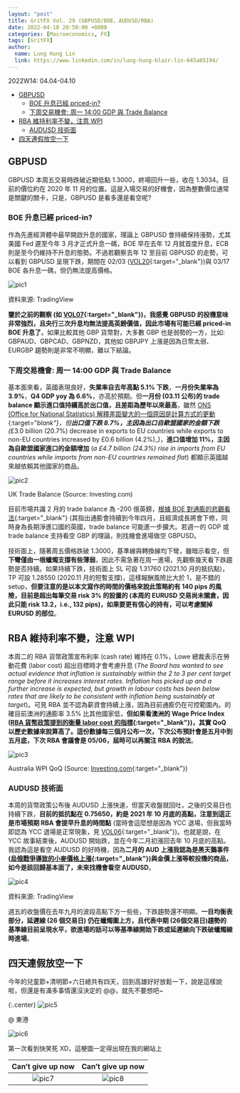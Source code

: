 ```yaml
---
layout: "post"
title: GritFX Vol. 29 (GBPUSD/BOE、AUDUSD/RBA)
date: 2022-04-10 20:50:00 +0800
categories: [Macroeconomics, FX]
tags: [GritFX]
author:
  name: Lung Hung Lin
  link: https://www.linkedin.com/in/lung-hung-blair-lin-645a85194/ 
---
```

2022W14: 04.04-04.10
- [GBPUSD](#gbpusd)
  - [BOE 升息已經 priced-in?](#boe-升息已經-priced-in)
  - [下周交易機會: 周一 14:00 GDP 與 Trade Balance](#下周交易機會-周一-1400-gdp-與-trade-balance)
- [RBA 維持利率不變，注意 WPI](#rba-維持利率不變注意-wpi)
  - [AUDUSD 技術面](#audusd-技術面)
- [四天連假放空一下](#四天連假放空一下)
  
## GBPUSD
GBPUSD 本周五交易時跌破近期低點 1.3000，終場回升一些，收在 1.3034。目前的價位約在 2020 年 11 月的位置。這是入場交易的好機會，因為整數價位通常是關鍵的關卡，只是，GBPUSD 是看多還是看空呢?

### BOE 升息已經 priced-in?
作為先進經濟體中最早開啟升息的國家，理論上 GBPUSD 會持續保持漲勢，尤其美國 Fed 遲至今年 3 月才正式升息一碼，BOE 早在去年 12 月就首度升息，ECB 則是至今仍維持不升息的態勢。不過若觀察去年 12 至目前 GBPUSD 的走勢，可以看到 GBPUSD 呈現下跌，期間在 02/03 ([VOL20](https://financeprotein.com/macroeconomics/fx/GritFX-VOL20/){:target="_blank"})與 03/17 BOE 各升息一碼，但仍無法提高價格。

![pic1](https://lh3.googleusercontent.com/pw/AM-JKLWJ0cFuIHt18uDl5AHcTKyaZiHm8AxJxMfgAEqoeGY0YGZy9IR__cMsoTHt46su10DxPnH76EbqwzfbFiQNSdo4OoJS6xhWbm6aLPBQNuBsfLIHMbBQjrvodpiDQJEvb_nB2ncDL0BR_tODxnrRGO5i=w1427-h820-no?authuser=0)

資料來源: TradingView

**鑒於之前的觀察 (如 [VOL07](https://financeprotein.com/macroeconomics/fx/GritFX-VOL07/){:target="_blank"})，我感覺 GBPUSD 的投機意味非常強烈，且央行三次升息均無法提高英鎊價值，因此市場有可能已經 priced-in BOE 升息了**。如果比較其他 GBP 貨幣對，大多數 GBP 也是弱勢的一方，比如: GBPAUD、GBPCAD、GBPNZD，其他如 GBPJPY 上漲是因為日幣太弱、EURGBP 趨勢則是非常不明顯，難以下結論。

### 下周交易機會: 周一 14:00 GDP 與 Trade Balance 
基本面來看，英國表現良好，**失業率自去年高點 5.1% 下跌**，**一月份失業率為 3.9%**，**Q4 GDP yoy 為 6.6%**，亦高於預期。但**一月份 (03.11 公布)的 trade balance 顯示進口值持續高於出口值，且差距為歷年以來最高**，雖然 [ONS (Office for National Statistics) 解釋差距變大的一個原因是計算方式的更動](https://www.ons.gov.uk/economy/nationalaccounts/balanceofpayments/bulletins/uktrade/january2022){:target="_blank"}，但**出口值下跌 8.7%，主因為出口自歐盟國家的金額下跌** (_£3.0 billion (20.7%) decrease in exports to EU countries while exports to non-EU countries increased by £0.6 billion (4.2%)_)，**進口值增加 11%，主因為自歐盟國家進口的金額增加** (_a £4.7 billion (24.3%) rise in imports from EU countries while imports from non-EU countries remained flat_) 都顯示英國越來越依賴其他國家的商品。

![pic2](https://lh3.googleusercontent.com/pw/AM-JKLWCmfgNcImZB_r4o4foHja-zWQDW_iDSyTtLND15mZEiGobwfxOaPEpi8QZNTQm8rBj31wBKkDdmAmt_pHVZIypaL7OPe7YrtSWTTK7Nht3KkoNS-b0THdzWUIbvBmwNpGiBK8BM8L0hP9j-Fr2NIFm=w756-h384-no?authuser=0)

UK Trade Balance (Source: Investing.com)

目前市場共識 2 月的 trade balance 為 -200 億英鎊，[根據 BOE 對通膨的悲觀看法](https://www.cnbc.com/2022/03/17/bank-of-england-hikes-rates-for-third-time-in-a-row.html){:target="_blank"} (其指出通膨會持續到今年四月，且經濟成長將會下修，同時身為長期淨進口國的英國，trade balance 可能進一步擴大。若週一的 GDP 或 trade balance 支持看空 GBP 的理論，則找機會進場做空 GBPUSD。

技術面上，隨著周五價格跌破 1.3000，基準線與轉換線均下彎，雖暗示看空，但**下彎僅由一根蠟燭支撐有些薄弱**，因此不需急著在周一進場，先觀察幾天看下跌趨勢是否持續。如果持續下跌，技術面上 SL 可設 1.31760 (2021.10 月的抵抗點)，TP 可設 1.28550 (2020.11 月的短暫支撐)，這樣報酬風險比大於 1，是不錯的 setup，**但要注意的是以本文寫作的時間的價格來說此策略約有 140 pips 的風險，目前是超出每筆交易 risk 3% 的設置的 (本周的 EURUSD 交易尚未關倉，因此只能 risk 13.2，i.e., 132 pips)，如果要更有信心的持有，可以考慮關掉 EURUSD 的部位**。

## RBA 維持利率不變，注意 WPI
本周二的 RBA 貨幣政策宣布利率 (cash rate) 維持在 0.1%，Lowe 總裁表示在勞動花費 (labor cost) 超出目標時才會考慮升息 (_The Board has wanted to see actual evidence that inflation is sustainably within the 2 to 3 per cent target range before it increases interest rates. Inflation has picked up and a further increase is expected, but growth in labour costs has been below rates that are likely to be consistent with inflation being sustainably at target_)。可見 RBA 並不認為薪資會持續上漲，因為目前通膨仍在可控範圍內。的確目前澳洲的通膨率 3.5% 比其他國家低，**但如果看澳洲的 Wage Price Index ([RBA 貨幣政策提到的衡量 labor cost 的指標](https://www.rba.gov.au/media-releases/2021/mr-21-24.html){:target="_blank"})，其實 QoQ 以歷史數據來說算高了。這份數據每三個月公布一次，下次公布預計會是五月中到五月底，下次 RBA 會議會是 05/06，屆時可以再關注 RBA 的說法**。

![pic3](https://lh3.googleusercontent.com/pw/AM-JKLVu10BERSfulXwWnzn68MYLzC-MeddZfYzRj25lFKPWKs73VDek0-V7Qvli_ZfLkU-GoHumXS9FCp7824-9fC2vNSjjtHux-JdTtXDgvVLPO9-ksbSUsE2bD391zzT63QpeOhKI37xwMyiMlyd2GZ6N=w758-h372-no?authuser=0)

Australia WPI QoQ (Source: [Investing.com](https://www.investing.com/economic-calendar/wage-price-index-336){:target="_blank"})

### AUDUSD 技術面
本周的貨幣政策公布後 AUDUSD 上漲快速，但當天收盤就回吐，之後的交易日也持續下跌，**目前的抵抗點在 0.75650，約是 2021 年 10 月底的高點，注意到這正是市場預期 RBA 會提早升息的時間點** (當時會這麼想是因為 YCC 退場，但我當時即認為 YCC 退場是正常現象，見 [VOL06](https://financeprotein.com/macroeconomics/fx/GritFX-VOL06/){:target="_blank"})。也就是說，在 YCC 故事結束後，AUDUSD 開始跌，並在今年二月初漲回去年 10 月底的高點。我認為這是看空 AUDUSD 的好時機，因為**二月的 AUD 上漲我認為是黑天鵝事件 ([烏俄戰爭導致的小麥價格上漲](https://financeprotein.com/macroeconomics/fx/GritFX-VOL25/){:target="_blank"})與金價上漲等較投機的商品，如今是該回歸基本面了，未來找機會看空 AUDUSD**。

![pic4](https://lh3.googleusercontent.com/pw/AM-JKLWJae6LcFrlrvZo9Np2gOOOTyMWshylkM7YwgjrbTI67QlehNJNEkzyw5nDmVtCC6AOi8WUeESvx6kl0LdjeHW8w08GIoce4PI4-u0CM4tFo5eUtSKjCOfHObOcHdsPkX086eKbfdMWxUI8TiwzsCHb=w1427-h820-no?authuser=0)

資料來源: TradingView

週五的收盤價在去年九月的波段高點下方一些些，下跌趨勢還不明顯。**一目均衡表部分，延遲線 (26 個交易日) 仍在蠟燭圖上方，且代表中期 (26個交易日)趨勢的基準線目前呈現水平，欲進場的話可以等基準線開始下跌或延遲線向下跌破蠟燭線時進場**。

## 四天連假放空一下
今年的兒童節+清明節+六日總共有四天，回到高雄好好放鬆一下，說是這樣說啦，但還是有滿多事情還沒決定的 @@，就先不要想吧~

{:.center}
![pic5](https://lh3.googleusercontent.com/pw/AM-JKLVLfUhioiopjWb65KnT2J7hNaKAORIDfarxYfpSIEn2wdaUOjR6VixWi-YxjeMspA-7XeIW4FYwsmKzsBtCQb8VzBABAWytsspzkdAC-4pirTKqjrOsuxA9Z-fhWl9F9BEtz_jqO43XgO7yhqt4uDNi=w503-h893-no?authuser=0)


@ 東港

![pic6](https://lh3.googleusercontent.com/pw/AM-JKLUh8KsHmiLNqr3JU29GPz5F1QLzWtJbnVFU5bpKQgUvTMhhybGm5_ByQq6vv5YtDDRovQ410minBK1rITPwirRmuwJ45AEslC0v2CVPYztCG6TG8i066Co6oSR2RsbqP6rkDUKLDrqzs2_o_h0qcEoN=w924-h878-no?authuser=0)

第一次看到快笑死 XD，這梗圖一定得出現在我的網站上

Can’t give up now            |  Can’t give up now
:-------------------------:|:-------------------------:
![pic7](https://lh3.googleusercontent.com/pw/AM-JKLXdYC5lPdIQlw9TB2Z50Oyww6oOzBi28WyAyrg9hmLz5gFvPc8Jln1Fm2EpUkRnFZYSfOaIuKeGSnSwNC4GfpzXnNsOxOEUxk1a2tqdrCS4BbF05FzO4A44KfUwgjkyxLlkFOYTaCFjBn1hfRn9KR__=w828-h831-no?authuser=0)  |  ![pic8](https://lh3.googleusercontent.com/pw/AM-JKLXY14-efTGA5RzWdLn9rs9uUrIUd_80xxbXw3Ruw-lPVCG7d6gbUzQTeUK0d_a7HlLRIZlQ64UdI7TmUzM9JE6R18vT_XBFU9uHaHJMbeKzIrcSbN6q7aECAPzVAwEMUo_coZ4iTBrUXc7KbFopJnGr=w827-h845-no?authuser=0)